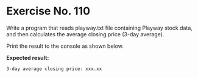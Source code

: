 # Exercise No. 110

Write a program that reads playway.txt file containing Playway stock data, and then calculates the average closing price (3-day average).

Print the result to the console as shown below.


**Expected result:**


    3-day average closing price: xxx.xx
